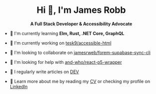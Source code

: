 <h1 align="center">Hi 👋, I'm James Robb</h1>
<p align="center"><strong>A Full Stack Developer & Accessibility Advocate</strong></p>

- 🌱 I'm currently learning **Elm, Rust, .NET Core, GraphQL**

- 🔭 I'm currently working on [tesk9/accessible-html](https://github.com/tesk9/accessible-html)

- 👯 I'm looking to collaborate on [jamesrweb/forem-supabase-sync-cli](https://github.com/jamesrweb/forem-supabase-sync-cli)

- 🤝 I'm looking for help with [and-who/react-p5-wrapper](https://github.com/and-who/react-p5-wrapper)

- 📝 I regularly write articles on [DEV](https://dev.to/jamesrweb)

- 📄 Learn more about me by reading my [CV](https://github.com/jamesrweb/jamesrweb/blob/master/cv.md) or checking my profile on [LinkedIn](https://www.linkedin.com/in/jamesrobbweb/)

